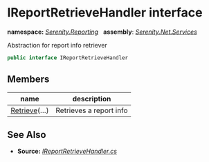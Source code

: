 # IReportRetrieveHandler interface
**namespace:** *[Serenity.Reporting](../README.md#serenity.reporting-namespace)*   **assembly**: *[Serenity.Net.Services](../README.md)*

Abstraction for report info retriever

```csharp
public interface IReportRetrieveHandler
```

## Members

| name | description |
| --- | --- |
| [Retrieve](IReportRetrieveHandler/Retrieve.md)(…) | Retrieves a report info |

## See Also

* **Source:** *[IReportRetrieveHandler.cs](https://github.com/serenity-is/Serenity/blob/master/src/Serenity.Net.Services/Reporting/Retrieve/IReportRetrieveHandler.cs)*